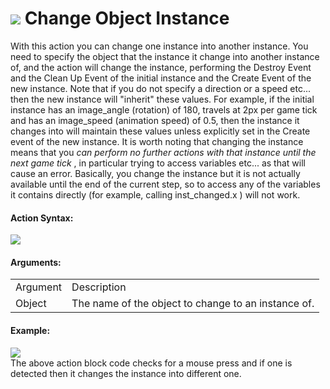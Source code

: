#  ![](https://gms.magecorn.com/Manual/assets/Images/Scripting_Reference/Drag_And_Drop/Reference/Instance/i_Instance_Change.png) Change Object Instance

With this action you can change one instance into another instance. You
need to specify the object that the instance it change into another
instance of, and the action will change the instance, performing the
Destroy Event and the Clean Up Event of the initial instance and the
Create Event of the new instance. Note that if you do not specify a
direction or a speed etc... then the new instance will "inherit" these
values. For example, if the initial instance has an image_angle
(rotation) of 180, travels at 2px per game tick and has an image_speed
(animation speed) of 0.5, then the instance it changes into will
maintain these values unless explicitly set in the Create event of the
new instance. It is worth noting that changing the instance means that
you *can perform no further actions with that instance until the next
game tick* , in particular trying to access variables etc... as that
will cause an error. Basically, you change the instance but it is not
actually available until the end of the current step, so to access any
of the variables it contains directly (for example, calling
inst_changed.x ) will not work.

#### Action Syntax:

  
![](https://gms.magecorn.com/Manual/assets/Images/Scripting_Reference/Drag_And_Drop/Reference/Instance/a_Instance_Change.png)  

#### Arguments:

|          |                                                     |
|----------|-----------------------------------------------------|
| Argument | Description                                         |
| Object   | The name of the object to change to an instance of. |

#### Example:

  
![](https://gms.magecorn.com/Manual/assets/Images/Scripting_Reference/Drag_And_Drop/Reference/Instance/e_Instance_Change.png)  
The above action block code checks for a mouse press and if one is
detected then it changes the instance into different one.
